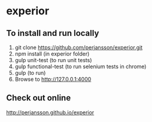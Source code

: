 # experior

## To install and run locally
1. git clone https://github.com/perjansson/experior.git
2. npm install (in experior folder)
3. gulp unit-test (to run unit tests)
4. gulp functional-test (to run selenium tests in chrome)
5. gulp (to run)
6. Browse to http://127.0.0.1:4000

## Check out online
http://perjansson.github.io/experior
